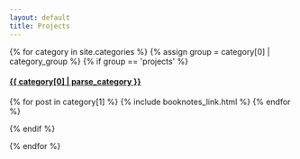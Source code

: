 ```yaml
---
layout: default
title: Projects
---
```


{% for category in site.categories %}
{% assign group = category[0] | category_group %}
{% if group == 'projects' %}
<h4><a href="/{{ category[0] }}.html">{{ category[0] | parse_category }}</a></h4>
{% for post in category[1] %}
{% include booknotes_link.html %}
{% endfor %}

{% endif %}

{% endfor %}
